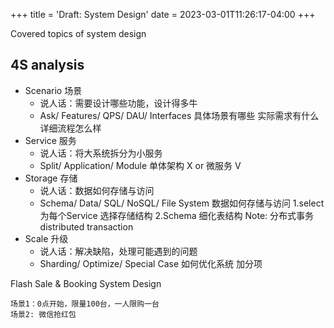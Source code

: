 +++
title = 'Draft: System Design'
date = 2023-03-01T11:26:17-04:00
+++

Covered topics of system design
<!--more-->

## 4S analysis
- Scenario 场景
    - 说人话：需要设计哪些功能，设计得多牛
    - Ask/ Features/ QPS/ DAU/ Interfaces
        具体场景有哪些
        实际需求有什么
        详细流程怎么样
- Service 服务
    - 说人话：将大系统拆分为小服务
    - Split/ Application/ Module
        单体架构 X
        or 微服务 V
- Storage 存储
    - 说人话：数据如何存储与访问
    - Schema/ Data/ SQL/ NoSQL/ File System
        数据如何存储与访问
            1.select 为每个Service 选择存储结构
            2.Schema 细化表结构
    Note: 分布式事务distributed transaction
- Scale 升级
    - 说人话：解决缺陷，处理可能遇到的问题
    - Sharding/ Optimize/ Special Case
        如何优化系统
        加分项


Flash Sale & Booking System Design

    场景1：0点开始，限量100台，一人限购一台
    场景2: 微信抢红包














